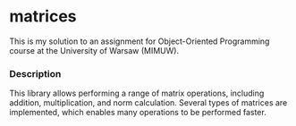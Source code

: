 # matrices

This is my solution to an assignment for Object-Oriented Programming course at the University of Warsaw (MIMUW).

### Description 

This library allows performing a range of matrix operations, including addition, multiplication, and norm calculation. Several types of matrices are implemented, which enables many operations to be performed faster.
